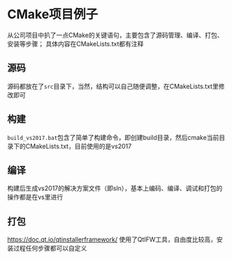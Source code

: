﻿# CMake项目例子
从公司项目中扒了一点CMake的关键语句，主要包含了源码管理、编译、打包、安装等步骤；
具体内容在CMakeLists.txt都有注释

## 源码
源码都放在了`src`目录下，当然，结构可以自己随便调整，在CMakeLists.txt里修改即可

## 构建
`build_vs2017.bat`包含了简单了构建命令，即创建build目录，然后cmake当前目录下的CMakeLists.txt，目前使用的是vs2017

## 编译
构建后生成vs2017的解决方案文件（即sln），基本上编码、编译、调试和打包的操作都是在vs里进行

##  打包
https://doc.qt.io/qtinstallerframework/
使用了QtIFW工具，自由度比较高，安装过程任何步骤都可以自定义
